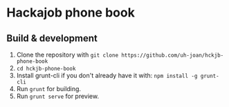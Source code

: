 # Hackajob phone book

## Build & development

1. Clone the repository with `git clone https://github.com/uh-joan/hckjb-phone-book`
2. `cd hckjb-phone-book`
3. Install grunt-cli if you don't already have it with: `npm install -g grunt-cli`
4. Run `grunt` for building.
5. Run `grunt serve` for preview.
